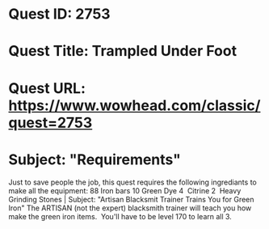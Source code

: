 # Quest ID: 2753
# Quest Title: Trampled Under Foot
# Quest URL: https://www.wowhead.com/classic/quest=2753
# Subject: "Requirements"
Just to save people the job, this quest requires the following ingrediants to make all the equipment:
88 Iron bars
10 Green Dye
4  Citrine
2  Heavy Grinding Stones | Subject: "Artisan Blacksmit Trainer Trains You for Green Iron"
The ARTISAN (not the expert) blacksmith trainer will teach you how make the green iron items.  You'll have to be level 170 to learn all 3.